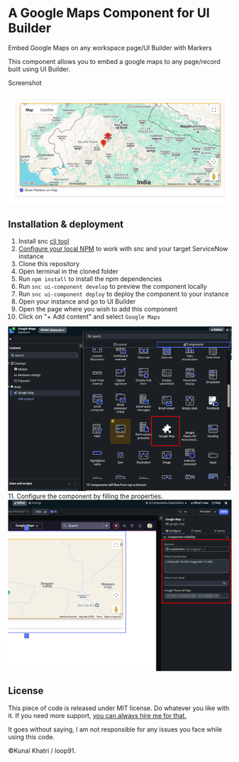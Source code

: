 A Google Maps Component for UI Builder
===============================================
Embed Google Maps on any workspace page/UI Builder with Markers


This component allows you to embed a google maps to any page/record built using UI Builder.

Screenshot

![[Embed google maps]](google_map_embed.png)

## Installation & deployment
1. Install snc [cli tool](https://www.servicenow.com/docs/bundle/yokohama-application-development/page/build/servicenow-cli/task/download-cli.html)
2. [Configure your local NPM](https://www.servicenow.com/docs/bundle/yokohama-application-development/page/build/servicenow-cli/task/configure-profile.html) to work with snc and your target ServiceNow instance
3. Clone this repository
4. Open terminal in the cloned folder
5. Run `npm install` to install the npm dependencies
6. Run `snc ui-component develop` to preview the component locally
7. Run `snc ui-component deploy` to deploy the component to your instance
8. Open your instance and go to UI Builder
9. Open the page where you wish to add this component
10. Click on "+ Add content" and select `Google Maps`

![[Google Map component add window]](google_map_component_add.png)
11. Configure the component by filling the properties.
![[Google Map component Properties]](google_map_component_properties.png)


## License
This piece of code is released under MIT license. Do whatever you like with it. If you need more support, [you can always hire me for that.](https://www.linkedin.com/in/kunalkhatrijaipur/)

It goes without saying, I am not responsible for any issues you face while using this code. 

&copy;Kunal Khatri / loop91.